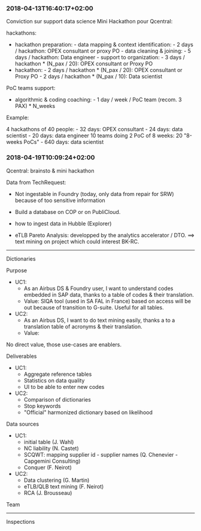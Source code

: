 
### 2018-04-13T16:40:17+02:00

Conviction sur support data science Mini Hackathon pour Qcentral:

hackathons:
- hackathon preparation:
        - data mapping & context identification:
                - 2 days / hackathon: OPEX consultant or proxy PO
        - data cleaning & joining:
                - 5 days / hackathon: Data engineer
        - support to organization:
                - 3 days / hackathon * (N_pax / 20): OPEX consultant or Proxy PO
- hackathon:
        - 2 days / hackathon * (N_pax / 20): OPEX consultant or Proxy PO
        - 2 days / hackathon * (N_pax / 10): Data scientist

PoC teams support:
- algorithmic & coding coaching:
        - 1 day / week / PoC team (recom. 3 PAX) * N_weeks

Example:

4 hackathons of 40 people:
        - 32 days: OPEX consultant
        - 24 days: data scientist
        - 20 days: data engineer
10 teams doing 2 PoC of 8 weeks: 20 "8-weeks PoCs"
        - 640 days: data scientist

### 2018-04-19T10:09:24+02:00

Qcentral: brainsto & mini hackathon

Data from TechRequest:
- Not ingestable in Foundry (today, only data from repair for SRW) because of too sensitive information
- Build a database on COP or on PubliCloud.

- how to ingest data in Hubble (Explorer)
- eTLB Pareto Analysis: developped by the analytics accelerator / DTO. ==> text mining on project which could interest BK-RC.

--------------------
Dictionaries

Purpose
- UC1:
    - As an Airbus DS & Foundry user, I want to understand codes embedded in SAP data, thanks to a table of codes & their translation.
    - Value: SIQA tool (used in SA FAL in France) based on access will be out because of transition to G-suite. Useful for all tables.
- UC2:
    - As an Airbus DS, I want to do text mining easily, thanks a to a translation table of acronyms & their translation.
    - Value:

No direct value, those  use-cases are enablers.

Deliverables
- UC1:
    - Aggregate reference tables
    - Statistics on data quality
    - UI to be able to enter new codes
- UC2:
    - Comparison of dictionaries
    - Stop keywords
    - "Official" harmonized dictionary based on likelihood

Data sources
- UC1:
    - initial table (J. Wahl)
    - NC liability (N. Castet)
    - SCQWT: mapping supplier id - supplier names (Q. Chenevier - Capgemini Consulting)
    - Conquer (F. Neirot)
- UC2:
    - Data clustering (G. Martin)
    - eTLB/QLB text mining (F. Neirot)
    - RCA (J. Brousseau)

Team


--------------------
Inspections
